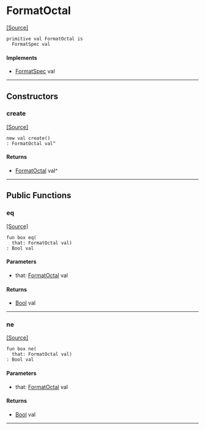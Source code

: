 # FormatOctal
<span class="source-link">[[Source]](src/format/format_spec.md#L8)</span>
```pony
primitive val FormatOctal is
  FormatSpec val
```

#### Implements

* [FormatSpec](format-FormatSpec.md) val

---

## Constructors

### create
<span class="source-link">[[Source]](src/format/format_spec.md#L8)</span>


```pony
new val create()
: FormatOctal val^
```

#### Returns

* [FormatOctal](format-FormatOctal.md) val^

---

## Public Functions

### eq
<span class="source-link">[[Source]](src/format/format_spec.md#L9)</span>


```pony
fun box eq(
  that: FormatOctal val)
: Bool val
```
#### Parameters

*   that: [FormatOctal](format-FormatOctal.md) val

#### Returns

* [Bool](builtin-Bool.md) val

---

### ne
<span class="source-link">[[Source]](src/format/format_spec.md#L9)</span>


```pony
fun box ne(
  that: FormatOctal val)
: Bool val
```
#### Parameters

*   that: [FormatOctal](format-FormatOctal.md) val

#### Returns

* [Bool](builtin-Bool.md) val

---

